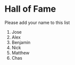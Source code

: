 # Hall of Fame
Please add your name to this list

1. Jose
2. Alex
3. Benjamin
4. Nick
5. Matthew
6. Chas

